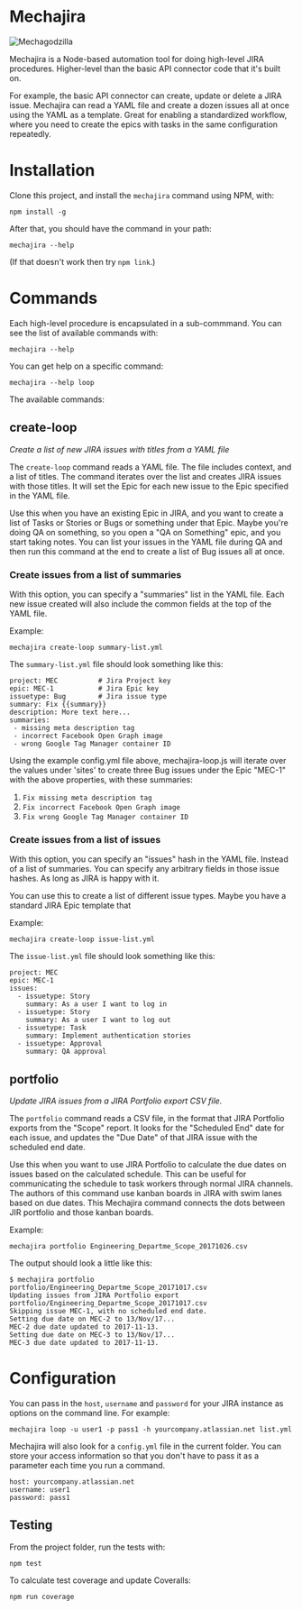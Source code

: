 # Mechajira

![Mechagodzilla](https://upload.wikimedia.org/wikipedia/en/3/30/Mechagodzilla_Incarnations.jpg)

Mechajira is a Node-based automation tool for doing high-level JIRA procedures.
Higher-level than the basic API connector code that it's built on.

For example, the basic API connector can create, update or delete a JIRA issue.
Mechajira can read a YAML file and create a dozen issues all at once using the
YAML as a template.  Great for enabling a standardized workflow, where you need
to create the epics with tasks in the same configuration repeatedly.

# Installation

Clone this project, and install the ```mechajira``` command using NPM, with:

    npm install -g

After that, you should have the command in your path:

    mechajira --help

(If that doesn't work then try ```npm link```.)

# Commands

Each high-level procedure is encapsulated in a sub-commmand.  You can see the
list of available commands with:

    mechajira --help

You can get help on a specific command:

    mechajira --help loop

The available commands:

## create-loop
_Create a list of new JIRA issues with titles from a YAML file_

The ```create-loop``` command reads a YAML file.  The file includes context, and
a list of titles.  The command iterates over the list and creates JIRA issues
with those titles.  It will set the Epic for each new issue to the Epic
specified in the YAML file.

Use this when you have an existing Epic in JIRA, and you want to create a list
of Tasks or Stories or Bugs or something under that Epic.  Maybe you're doing QA
on something, so you open a "QA on Something" epic, and you start taking notes.
You can list your issues in the YAML file during QA and then run this command at
the end to create a list of Bug issues all at once.

### Create issues from a list of summaries

With this option, you can specify a "summaries" list in the YAML file.  Each new
issue created will also include the common fields at the top of the YAML file.

Example:

    mechajira create-loop summary-list.yml

The ```summary-list.yml``` file should look something like this:

    project: MEC          # Jira Project key
    epic: MEC-1           # Jira Epic key
    issuetype: Bug        # Jira issue type
    summary: Fix {{summary}}
    description: More text here...
    summaries:
     - missing meta description tag
     - incorrect Facebook Open Graph image
     - wrong Google Tag Manager container ID

Using the example config.yml file above, mechajira-loop.js will iterate over the
values under 'sites' to create three Bug issues under the Epic "MEC-1" with the
above properties, with these summaries:

1. ```Fix missing meta description tag```
2. ```Fix incorrect Facebook Open Graph image```
3. ```Fix wrong Google Tag Manager container ID```

### Create issues from a list of issues

With this option, you can specify an "issues" hash in the YAML file.  Instead of a list of summaries.  You can specify any arbitrary fields in those issue hashes.  As long as JIRA is happy with it.

You can use this to create a list of different issue types.  Maybe you have a standard JIRA Epic template that

Example:

    mechajira create-loop issue-list.yml

The ```issue-list.yml``` file should look something like this:

    project: MEC
    epic: MEC-1
    issues:
      - issuetype: Story
        summary: As a user I want to log in
      - issuetype: Story
        summary: As a user I want to log out
      - issuetype: Task
        summary: Implement authentication stories
      - issuetype: Approval
        summary: QA approval

## portfolio
_Update JIRA issues from a JIRA Portfolio export CSV file._

The ```portfolio``` command reads a CSV file, in the format that JIRA Portfolio exports from the "Scope" report.  It looks for the "Scheduled End" date for each issue, and updates the "Due Date" of that JIRA issue with the scheduled end date.

Use this when you want to use JIRA Portfolio to calculate the due dates on
issues based on the calculated schedule.  This can be useful for communicating
the schedule to task workers through normal JIRA channels.  The authors of this
command use kanban boards in JIRA with swim lanes based on due dates.  This
Mechajira command connects the dots between JIR portfolio and those kanban
boards.

Example:

    mechajira portfolio Engineering_Departme_Scope_20171026.csv

The output should look a little like this:

    $ mechajira portfolio portfolio/Engineering_Departme_Scope_20171017.csv
    Updating issues from JIRA Portfolio export portfolio/Engineering_Departme_Scope_20171017.csv
    Skipping issue MEC-1, with no scheduled end date.
    Setting due date on MEC-2 to 13/Nov/17...
    MEC-2 due date updated to 2017-11-13.
    Setting due date on MEC-3 to 13/Nov/17...
    MEC-3 due date updated to 2017-11-13.

# Configuration  

You can pass in the ```host```, ```username``` and ```password``` for your JIRA instance as options on the command line.  For example:

    mechajira loop -u user1 -p pass1 -h yourcompany.atlassian.net list.yml

Mechajira will also look for a ```config.yml``` file in the current folder.  You
can store your access information so that you don't have to pass it as a
parameter each time you run a command.

    host: yourcompany.atlassian.net
    username: user1
    password: pass1

## Testing

From the project folder, run the tests with:

    npm test

To calculate test coverage and update Coveralls:

    npm run coverage
